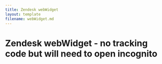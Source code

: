 ```yaml
---
title: Zendesk webWidget
layout: template
filename: webWidget.md
--- 
```



# Zendesk webWidget - no tracking code  but will need to open incognito


<!-- Start of d3v-robautopilot Zendesk Widget script -->
<script id="ze-snippet" src="https://static.zdassets.com/ekr/snippet.js?key=8ad005b2-c6ed-454f-a85e-73af0e699eea"> </script>
<!-- End of d3v-robautopilot Zendesk Widget script -->
